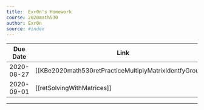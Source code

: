 ```yaml
---
title:  Exr0n's Homework
course: 2020math530
author: Exr0n
source: #index
---
```


| Due Date | Link |
|----------|------|
2020-08-27 | [[KBe2020math530retPracticeMultiplyMatrixIdentfyGroups]]
2020-09-01 | [[retSolvingWithMatrices]]

---